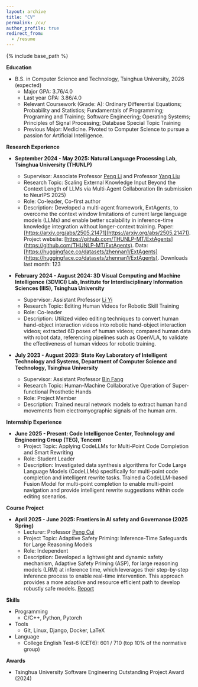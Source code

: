 ```yaml
---
layout: archive
title: "CV"
permalink: /cv/
author_profile: true
redirect_from:
  - /resume
---
```


{% include base_path %}

**Education**

<!-- * Ph.D in Version Control Theory, GitHub University, 2018 (expected) -->
<!-- * M.S. in Jekyll, GitHub University, 2014 -->
* B.S. in Computer Science and Technology, Tsinghua University, 2026 (expected)
  * Major GPA: 3.76/4.0
  * Last year GPA: 3.86/4.0
  * Relevant Coursework (Grade: A): Ordinary Differential Equations; Probability and Statistics; Fundamentals of Programming; Programing and Training; Software Engineering; Operating Systems; Principles of Signal Processing; Database Special Topic Training
  * Previous Major: Medicine. Pivoted to Computer Science to pursue a passion for Artificial Intelligence.

**Research Experience**

* **September 2024 - May 2025: Natural Language Processing Lab, Tsinghua University (THUNLP)**
  * Supervisor: Associate Professor [Peng Li](https://lpeng.net/) and Professor [Yang Liu](https://nlp.csai.tsinghua.edu.cn/~ly/)
  * Research Topic: Scaling External Knowledge Input Beyond the Context Length of LLMs via Multi-Agent Collaboration (In submission to NeurIPS 2025)
  * Role: Co-leader, Co-first author
  * Description: Developed a multi-agent framework, ExtAgents, to overcome the context window limitations of current large language models (LLMs) and enable better scalability in inference-time knowledge integration without longer-context training. Paper: [https://arxiv.org/abs/2505.21471](https://arxiv.org/abs/2505.21471). Project website: [https://github.com/THUNLP-MT/ExtAgents](https://github.com/THUNLP-MT/ExtAgents). Data: [https://huggingface.co/datasets/zhennan1/ExtAgents](https://huggingface.co/datasets/zhennan1/ExtAgents). Downloads last month: 123

* **February 2024 - August 2024: 3D Visual Computing and Machine Intelligence (3DVICI) Lab, Institute for Interdisciplinary Information Sciences (IIIS), Tsinghua University**
  * Supervisor: Assistant Professor [Li Yi](https://ericyi.github.io/)
  * Research Topic: Editing Human Videos for Robotic Skill Training
  * Role: Co-leader
  * Description: Utilized video editing techniques to convert human hand-object interaction videos into robotic hand-object interaction videos; extracted 6D poses of human videos; compared human data with robot data, referencing pipelines such as OpenVLA, to validate the effectiveness of human videos for robotic training.

* **July 2023 - August 2023: State Key Laboratory of Intelligent Technology and Systems, Department of Computer Science and Technology, Tsinghua University**
  * Supervisor: Assistant Professor [Bin Fang](https://scholar.google.com/citations?user=5G47IcIAAAAJ&hl=zh-CN)
  * Research Topic: Human-Machine Collaborative Operation of Super-functional Prosthetic Hands
  * Role: Project Member
  * Description: Trained neural network models to extract human hand movements from electromyographic signals of the human arm.

**Internship Experience**

* **June 2025 - Present: Code Intelligence Center, Technology and Engineering Group (TEG), Tencent**
  * Project Topic: Applying CodeLLMs for Multi-Point Code Completion and Smart Rewriting
  * Role: Student Leader
  * Description: Investigated data synthesis algorithms for Code Large Language Models (CodeLLMs) specifically for multi-point code completion and intelligent rewrite tasks. Trained a CodeLLM-based Fusion Model for multi-point completion to enable multi-point navigation and provide intelligent rewrite suggestions within code editing scenarios.

**Course Project**

* **April 2025 - June 2025: Frontiers in AI safety and Governance (2025 Spring)**
  * Lecturer: Professor [Peng Cui](https://pengcui.thumedialab.com/)
  * Project Topic: Adaptive Safety Priming: Inference-Time Safeguards for Large Reasoning Models
  * Role: Independent
  * Description: Developed a lightweight and dynamic safety mechanism, Adaptive Safety Priming (ASP), for large reasoning models (LRM) at inference time, which leverages their step-by-step inference process to enable real-time intervention. This approach provides a more adaptive and resource efficient path to develop robustly safe models. [Report](https://github.com/zhennan1/ASP/blob/main/Report.pdf)

<!-- * Spring 2024: Academic Pages Collaborator
  * GitHub University
  * Duties includes: Updates and improvements to template
  * Supervisor: The Users

* Fall 2015: Research Assistant
  * GitHub University
  * Duties included: Merging pull requests
  * Supervisor: Professor Hub

* Summer 2015: Research Assistant
  * GitHub University
  * Duties included: Tagging issues
  * Supervisor: Professor Git -->
  
**Skills**

* Programming
  * C/C++, Python, Pytorch
* Tools
  * Git, Linux, Django, Docker, LaTeX
* Language
  * College English Test-6 (CET6): 601 / 710 (top 10% of the normative group)

**Awards**

* Tsinghua University Software Engineering Outstanding Project Award (2024)

<!-- Publications
======
  <ul>{% for post in site.publications reversed %}
    {% include archive-single-cv.html %}
  {% endfor %}</ul>
  
Talks
======
  <ul>{% for post in site.talks reversed %}
    {% include archive-single-talk-cv.html  %}
  {% endfor %}</ul>
  
Teaching
======
  <ul>{% for post in site.teaching reversed %}
    {% include archive-single-cv.html %}
  {% endfor %}</ul>
  
Service and leadership
======
* Currently signed in to 43 different slack teams -->

